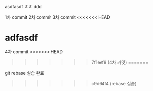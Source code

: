 asdfasdf
ㅎㅎ
ddd

1차 commit
2차 commit
3차 commit
<<<<<<< HEAD

adfasdf
=======
4차 commit
<<<<<<< HEAD
>>>>>>> 7f1eef8 (4차 커밋)
=======

git rebase 실습 완료
>>>>>>> c9d64f4 (rebase 실습)
